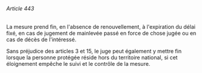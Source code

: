 ###### Article 443

La mesure prend fin, en l'absence de renouvellement, à l'expiration du délai fixé, en cas de jugement de mainlevée passé en force de chose jugée ou en cas de décès de l'intéressé.

Sans préjudice des articles 3 et 15, le juge peut également y mettre fin lorsque la personne protégée réside hors du territoire national, si cet éloignement empêche le suivi et le contrôle de la mesure.

